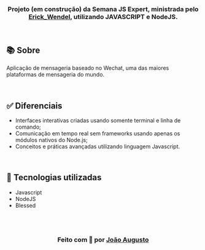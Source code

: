 <div align="center">

<h3>

Projeto (em construção) da Semana JS Expert, ministrada pelo [Erick_Wendel], utilizando **JAVASCRIPT** e **NodeJS**.

</h3>

</div>

<br>

## 📚 **Sobre**

Aplicação de mensageria baseado no Wechat, uma das maiores plataformas de mensageria do mundo.

<br>

## ✅ **Diferenciais**
- Interfaces interativas criadas usando somente terminal e linha de comando;
- Comunicação em tempo real sem frameworks usando apenas os módulos nativos do Node.js;
- Conceitos e práticas avançadas utilizando linguagem Javascript.

<br>

## 📌  **Tecnologias utilizadas**
- Javascript
- NodeJS
- Blessed

<br>
<br>


<h3 align="center">
Feito com 💜 por <a href="https://www.linkedin.com/in/joão-augusto-oliveira-dos-santos-9b0693195">João Augusto</a>
<br><br>

</h3>

<!-- Links -->

[Erick_Wendel]: https://cursos.erickwendel.com.br/


